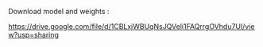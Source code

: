 Download model and weights :

https://drive.google.com/file/d/1CBLxjWBUqNsJQVeli1FAQrrgOVhdu7UI/view?usp=sharing
